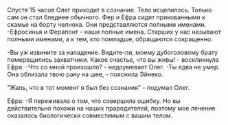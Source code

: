 Спустя 15 часов Олег приходит в сознание. Тело исцелилось. Только сам он стал бледнее обычного. Фер и Ефра сидят прикованными к скамье на борту челнока. Они представляются полными именами.
-Ефросинья и Ферапонт - наши полные имена. Старших у нас называют полными именами, а к тем, кто помладше, обращаются сокращенно.

-Вы уж извините за нападение. Видите-ли, моему дубоголовому брату померещились захватчики. Какое счастье, что вы живы! - воскликнула Ефра.
-Что со мной произошло? - недоумевает Олег.
-Ты едва не умер. Она облизала твою рану на шее, - пояснила Эйнеко.

"Жаль, что в тот момент я был без сознания" - подумал Олег.

Ефра:
-Я переживала о том, что совершила ошибку. Но вы действительно похожи на наших прародителей, поэтому мое лечение оказалось биологически совместимым с вашим телом.


